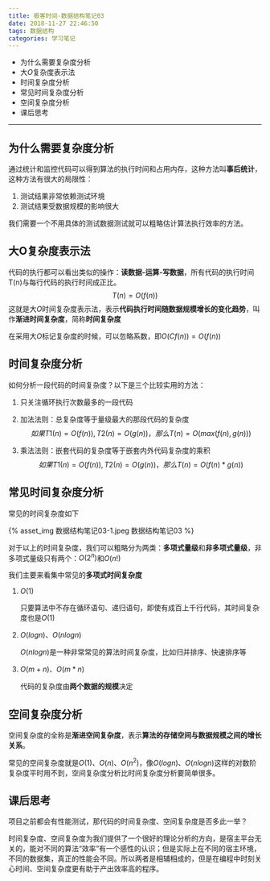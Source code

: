 ```yaml
---
title: 极客时间-数据结构笔记03
date: 2018-11-27 22:46:50
tags: 数据结构
categories: 学习笔记
---
```


* 为什么需要复杂度分析
* 大$O$复杂度表示法
* 时间复杂度分析
* 常见时间复杂度分析
* 空间复杂度分析
* 课后思考

------

<!-- more -->

## 为什么需要复杂度分析

通过统计和监控代码可以得到算法的执行时间和占用内存，这种方法叫**事后统计**，这种方法有很大的局限性：

1. 测试结果非常依赖测试环境
2. 测试结果受数据规模的影响很大

我们需要一个不用具体的测试数据测试就可以粗略估计算法执行效率的方法。

## 大O复杂度表示法

代码的执行都可以看出类似的操作：**读数据-运算-写数据**，所有代码的执行时间T(n)与每行代码的执行时间成正比。
$$
T(n) = O(f(n))
$$
这就是大$O$时间复杂度表示法，表示**代码执行时间随数据规模增长的变化趋势**，叫作**渐进时间复杂度**，简称**时间复杂度**

在采用大$O$标记复杂度的时候，可以忽略系数，即$O(Cf(n)) = O(f(n))$

## 时间复杂度分析

如何分析一段代码的时间复杂度？以下是三个比较实用的方法：

1. 只关注循环执行次数最多的一段代码

2. 加法法则：总复杂度等于量级最大的那段代码的复杂度
   $$
   如果T1(n)=O(f(n)), T2(n)=O(g(n))，那么T(n)=O(max(f(n), g(n)))
   $$

3. 乘法法则：嵌套代码的复杂度等于嵌套内外代码复杂度的乘积
   $$
   如果T1(n)=O(f(n)), T2(n)=O(g(n))，那么T(n)=O(f(n) * g(n))
   $$




## 常见时间复杂度分析

常见的时间复杂度如下

{% asset_img 数据结构笔记03-1.jpeg 数据结构笔记03 %}

对于以上的时间复杂度，我们可以粗略分为两类：**多项式量级**和**非多项式量级**，非多项式量级只有两个：$O(2^n)$和$O(n!)$

我们主要来看集中常见的**多项式时间复杂度**

1. $O(1)$

   只要算法中不存在循环语句、递归语句，即使有成百上千行代码，其时间复杂度也是$O(1)​$

2. $O(logn)$、$O(nlogn)$

   $O(nlogn)$是一种非常常见的算法时间复杂度，比如归并排序、快速排序等

3. $O(m+n)$、$O(m*n)$

   代码的复杂度由**两个数据的规模**决定

## 空间复杂度分析

空间复杂度的全称是**渐进空间复杂度**，表示**算法的存储空间与数据规模之间的增长关系**。

常见的空间复杂度就是$O(1)$、$O(n)$、$O(n^2)$，像$O(logn)$、$O(nlogn)$这样的对数阶复杂度平时用不到，空间复杂度分析比时间复杂度分析要简单很多。

## 课后思考

项目之前都会有性能测试，那代码的时间复杂度、空间复杂度是否多此一举？

时间复杂度、空间复杂度为我们提供了一个很好的理论分析的方向，是宿主平台无关的，能对不同的算法“效率”有一个感性的认识；但是实际上在不同的宿主环境，不同的数据集，真正的性能会不同。所以两者是相辅相成的，但是在编程中时刻关心时间、空间复杂度更有助于产出效率高的程序。